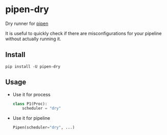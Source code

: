 # pipen-dry

Dry runner for [pipen][1]

It is useful to quickly check if there are misconfigurations for your pipeline without actually running it.

## Install

```shell
pip install -U pipen-dry
```

## Usage

- Use it for process

    ```python
    class P1(Proc):
        scheduler = "dry"
    ```

- Use it for pipeline

    ```python
    Pipen(scheduler="dry", ...)
    ```

[1]: https://github.com/pwwang/pipen
